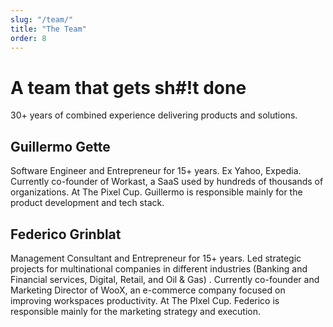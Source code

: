 ```yaml
---
slug: "/team/"
title: "The Team"
order: 8
---
```

# A team that gets sh#!t done
30+ years of combined experience delivering products and solutions.

## Guillermo Gette
Software Engineer and Entrepreneur for 15+ years. Ex Yahoo, Expedia. Currently co-founder of Workast, a SaaS used by hundreds of thousands of organizations. At The Pixel Cup. Guillermo is responsible mainly for the product development and tech stack.

## Federico Grinblat
Management Consultant and Entrepreneur for 15+ years. Led strategic projects for multinational companies in different industries (Banking and Financial services, Digital, Retail, and Oil & Gas) . Currently co-founder and Marketing Director of WooX, an e-commerce company focused on improving workspaces productivity.  At The PIxel Cup. Federico is responsible mainly for the marketing strategy and execution.
